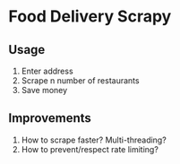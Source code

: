 # Food Delivery Scrapy

## Usage

1. Enter address
2. Scrape n number of restaurants
3. Save money

## Improvements

1. How to scrape faster? Multi-threading?
2. How to prevent/respect rate limiting?
